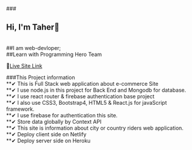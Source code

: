 ###<h2>Hi, I'm Taher🙌</h2> <br>
##I am web-devloper; <br>
##Learn with Programming Hero Team

🎁[Live Site Link](https://hatbazar-2012c.web.app/)

###This Project information<br>
**✔ This is Full Stack web application about e-commerce Site<br>
**✔ I use node.js in this project for Back End and Mongodb for database.<br>
**✔ I use react router & firebase authentication base project <br>
**✔ I also use CSS3, Bootstrap4, HTML5 & React.js for javaScript framework. <br>
**✔ I use firebase for authentication this site. <br>
**✔ Store data globally by Context API<br>
**✔ This site is information about city or country riders web application.<br>
**✔ Deploy client side on Netlify<br>
**✔ Deploy server side on Heroku


